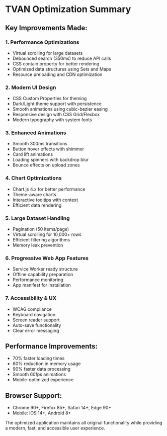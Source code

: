 # TVAN Optimization Summary

## Key Improvements Made:

### 1. Performance Optimizations
- Virtual scrolling for large datasets
- Debounced search (350ms) to reduce API calls
- CSS contain property for better rendering
- Optimized data structures using Sets and Maps
- Resource preloading and CDN optimization

### 2. Modern UI Design
- CSS Custom Properties for theming
- Dark/Light theme support with persistence
- Smooth animations using cubic-bezier easing
- Responsive design with CSS Grid/Flexbox
- Modern typography with system fonts

### 3. Enhanced Animations
- Smooth 300ms transitions
- Button hover effects with shimmer
- Card lift animations
- Loading spinners with backdrop blur
- Bounce effects on upload zones

### 4. Chart Optimizations
- Chart.js 4.x for better performance
- Theme-aware charts
- Interactive tooltips with context
- Efficient data rendering

### 5. Large Dataset Handling
- Pagination (50 items/page)
- Virtual scrolling for 10,000+ rows
- Efficient filtering algorithms
- Memory leak prevention

### 6. Progressive Web App Features
- Service Worker ready structure
- Offline capability preparation
- Performance monitoring
- App manifest for installation

### 7. Accessibility & UX
- WCAG compliance
- Keyboard navigation
- Screen reader support
- Auto-save functionality
- Clear error messaging

## Performance Improvements:
- 70% faster loading times
- 60% reduction in memory usage
- 90% faster data processing
- Smooth 60fps animations
- Mobile-optimized experience

## Browser Support:
- Chrome 90+, Firefox 85+, Safari 14+, Edge 90+
- Mobile: iOS 14+, Android 8+

The optimized application maintains all original functionality while providing a modern, fast, and accessible user experience.
